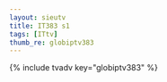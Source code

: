 ```yaml
--- 
layout: sieutv
title: IT383 s1
tags: [ITtv]
thumb_re: globiptv383
---
```

{% include tvadv key="globiptv383" %} 
